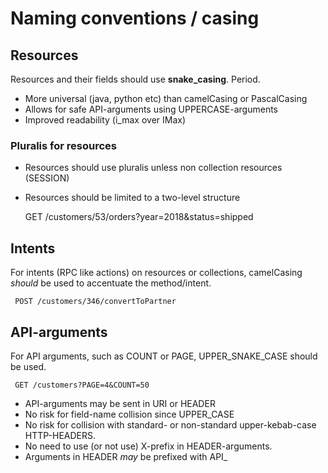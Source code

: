 # Naming conventions / casing

## Resources
Resources and their fields should use **snake_casing**. Period.

- More universal (java, python etc) than camelCasing or PascalCasing
- Allows for safe API-arguments using UPPERCASE-arguments
- Improved readability (i_max over IMax)

### Pluralis for resources

 - Resources should use pluralis unless non collection resources (SESSION)
 - Resources should be limited to a two-level structure

      GET /customers/53/orders?year=2018&status=shipped

## Intents
For intents (RPC like actions) on resources or collections, camelCasing *should* be used to accentuate the method/intent.

     POST /customers/346/convertToPartner
     
## API-arguments
For API arguments, such as COUNT or PAGE, UPPER_SNAKE_CASE should be used.
    
     GET /customers?PAGE=4&COUNT=50

- API-arguments may be sent in URI or HEADER
- No risk for field-name collision since UPPER_CASE
- No risk for collision with standard- or non-standard upper-kebab-case HTTP-HEADERS.
- No need to use (or not use) X-prefix in HEADER-arguments.
- Arguments in HEADER *may* be prefixed with API_



